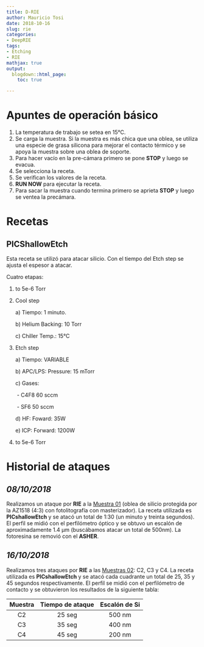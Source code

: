 ```yaml
---
title: D-RIE
author: Mauricio Tosi
date: 2018-10-16
slug: rie
categories:
- DeepRIE
tags:
- Etching
- RIE
mathjax: true
output:
  blogdown::html_page:
    toc: true

---
```

# Apuntes de operación básico

1. La temperatura de trabajo se setea en 15°C.
2. Se carga la muestra. Si la muestra es más chica que una oblea, se utiliza una especie de grasa silicona para mejorar el contacto térmico y se apoya la muestra sobre una oblea de soporte.
3. Para hacer vacío en la pre-cámara primero se pone **STOP** y luego se evacua.
4. Se selecciona la receta.
5. Se verifican los valores de la receta.
6. **RUN NOW** para ejecutar la receta.
7. Para sacar la muestra cuando termina primero se aprieta **STOP** y luego se ventea la precámara.

# Recetas

## PICShallowEtch

Esta receta se utilizó para atacar silicio. Con el tiempo del Etch step se ajusta el espesor a atacar.

Cuatro etapas:

1. to 5e-6 Torr
2. Cool step

   a) Tiempo: 1 minuto.

   b) Helium Backing: 10 Torr

   c) Chiller Temp.: 15°C
3. Etch step

   a) Tiempo: VARIABLE

   b) APC/LPS: Pressure: 15 mTorr

   c) Gases:

   ​		- C4F8 60 sccm

   ​		- SF6 50 sccm

   d) HF: Foward: 35W

   e) ICP: Forward: 1200W
4. to 5e-6 Torr

# Historial de ataques

## _08/10/2018_

Realizamos un ataque por **RIE** a la [Muestra 01](/PIClab/muestras/muestra-sobre-si-s1) (oblea de silicio protegida por la AZ1518 (4:3) con fotolitografía con masterizador). La receta utilizada es **PICshallowEtch** y se atacó un total de 1:30 (un minuto y treinta segundos). El perfil se midió con el perfilómetro óptico y se obtuvo un escalón de aproximadamente 1.4 µm (buscábamos atacar un total de 500nm). La fotoresina se removió con el **ASHER**.

## _16/10/2018_

Realizamos tres ataques por **RIE** a las [Muestras 02](/PIClab/muestras/muestra-sobre-si-s2): C2, C3 y C4. La receta utilizada es **PICshallowEtch** y se atacó cada cuadrante un total de 25, 35 y 45 segundos respectivamente. El perfil se midió con el perfilómetro de contacto y se obtuvieron los resultados de la siguiente tabla:

| Muestra | Tiempo de ataque | Escalón de Si |
| :---: | :---: | :---: |
| C2 | 25 seg | 500 nm |
| C3 | 35 seg | 400 nm |
| C4 | 45 seg | 200 nm |

​